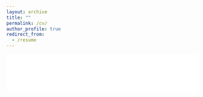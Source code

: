 ```yaml
---
layout: archive
title: ""
permalink: /cv/
author_profile: true
redirect_from:
  - /resume
---
```


<iframe src="/files/DHS_CV.pdf" width="100%" height="100" frameborder="no" border="0" marginwidth="0" marginheight="0"></iframe>
